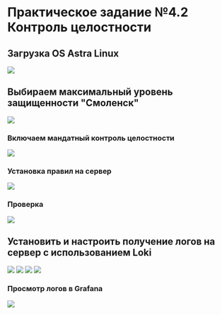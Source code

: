 # Практическое задание №4.2 Контроль целостности

## Загрузка OS Astra Linux

![](./1.jpg)

## Выбираем максимальный уровень защищенности "Смоленск"

![](./2.jpg)

### Включаем мандатный контроль целостности

![](./3.jpg)

### Установка правил на сервер

![](./6.jpg)

### Проверка
![](./7.jpg)
## Установить и настроить получение логов на сервер с использованием Loki
![](./8.jpg)
![](./9.jpg)
![](./10.jpg)
![](./11.jpg)
### Просмотр логов в Grafana
![](./12.jpg)

